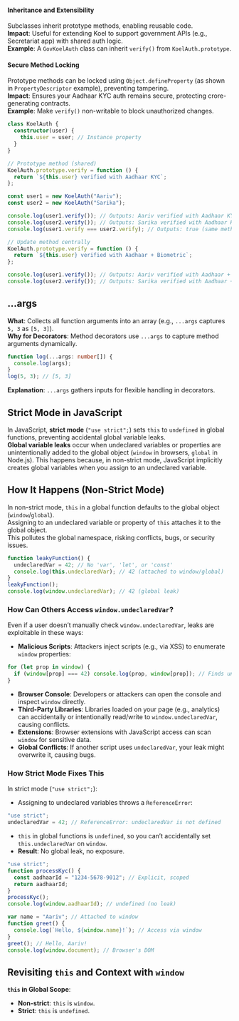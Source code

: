 #### Inheritance and Extensibility

Subclasses inherit prototype methods, enabling reusable code.  
**Impact**: Useful for extending Koel to support government APIs (e.g., Secretariat app) with shared auth logic.  
**Example**: A `GovKoelAuth` class can inherit `verify()` from `KoelAuth.prototype`.

#### Secure Method Locking

Prototype methods can be locked using `Object.defineProperty` (as shown in `PropertyDescriptor` example), preventing tampering.  
**Impact**: Ensures your Aadhaar KYC auth remains secure, protecting crore-generating contracts.  
**Example**: Make `verify()` non-writable to block unauthorized changes.

```typescript
class KoelAuth {
  constructor(user) {
    this.user = user; // Instance property
  }
}

// Prototype method (shared)
KoelAuth.prototype.verify = function () {
  return `${this.user} verified with Aadhaar KYC`;
};

const user1 = new KoelAuth("Aariv");
const user2 = new KoelAuth("Sarika");

console.log(user1.verify()); // Outputs: Aariv verified with Aadhaar KYC
console.log(user2.verify()); // Outputs: Sarika verified with Aadhaar KYC
console.log(user1.verify === user2.verify); // Outputs: true (same method, saves memory)

// Update method centrally
KoelAuth.prototype.verify = function () {
  return `${this.user} verified with Aadhaar + Biometric`;
};

console.log(user1.verify()); // Outputs: Aariv verified with Aadhaar + Biometric
console.log(user2.verify()); // Outputs: Sarika verified with Aadhaar + Biometric
```

## ...args

**What**: Collects all function arguments into an array (e.g., `...args` captures `5, 3` as `[5, 3]`).  
**Why for Decorators**: Method decorators use `...args` to capture method arguments dynamically.

```typescript
function log(...args: number[]) {
  console.log(args);
}
log(5, 3); // [5, 3]
```

**Explanation**: `...args` gathers inputs for flexible handling in decorators.

## Strict Mode in JavaScript

In JavaScript, **strict mode** (`"use strict";`) sets `this` to `undefined` in global functions, preventing accidental global variable leaks.  
**Global variable leaks** occur when undeclared variables or properties are unintentionally added to the global object (`window` in browsers, `global` in Node.js). This happens because, in non-strict mode, JavaScript implicitly creates global variables when you assign to an undeclared variable.

## How It Happens (Non-Strict Mode)

In non-strict mode, `this` in a global function defaults to the global object (`window`/`global`).  
Assigning to an undeclared variable or property of `this` attaches it to the global object.  
This pollutes the global namespace, risking conflicts, bugs, or security issues.

```javascript
function leakyFunction() {
  undeclaredVar = 42; // No 'var', 'let', or 'const'
  console.log(this.undeclaredVar); // 42 (attached to window/global)
}
leakyFunction();
console.log(window.undeclaredVar); // 42 (global leak)
```

### How Can Others Access `window.undeclaredVar`?

Even if a user doesn’t manually check `window.undeclaredVar`, leaks are exploitable in these ways:

- **Malicious Scripts**: Attackers inject scripts (e.g., via XSS) to enumerate `window` properties:

```javascript
for (let prop in window) {
  if (window[prop] === 42) console.log(prop, window[prop]); // Finds undeclaredVar
}
```

- **Browser Console**: Developers or attackers can open the console and inspect `window` directly.
- **Third-Party Libraries**: Libraries loaded on your page (e.g., analytics) can accidentally or intentionally read/write to `window.undeclaredVar`, causing conflicts.
- **Extensions**: Browser extensions with JavaScript access can scan `window` for sensitive data.
- **Global Conflicts**: If another script uses `undeclaredVar`, your leak might overwrite it, causing bugs.

### How Strict Mode Fixes This

In strict mode (`"use strict";`):

- Assigning to undeclared variables throws a `ReferenceError`:

```javascript
"use strict";
undeclaredVar = 42; // ReferenceError: undeclaredVar is not defined
```

- `this` in global functions is `undefined`, so you can’t accidentally set `this.undeclaredVar` on `window`.
- **Result**: No global leak, no exposure.

```javascript
"use strict";
function processKyc() {
  const aadhaarId = "1234-5678-9012"; // Explicit, scoped
  return aadhaarId;
}
processKyc();
console.log(window.aadhaarId); // undefined (no leak)
```

```javascript
var name = "Aariv"; // Attached to window
function greet() {
  console.log(`Hello, ${window.name}!`); // Access via window
}
greet(); // Hello, Aariv!
console.log(window.document); // Browser's DOM
```

## Revisiting `this` and Context with `window`

**`this` in Global Scope**:

- **Non-strict**: `this` is `window`.
- **Strict**: `this` is `undefined`.
